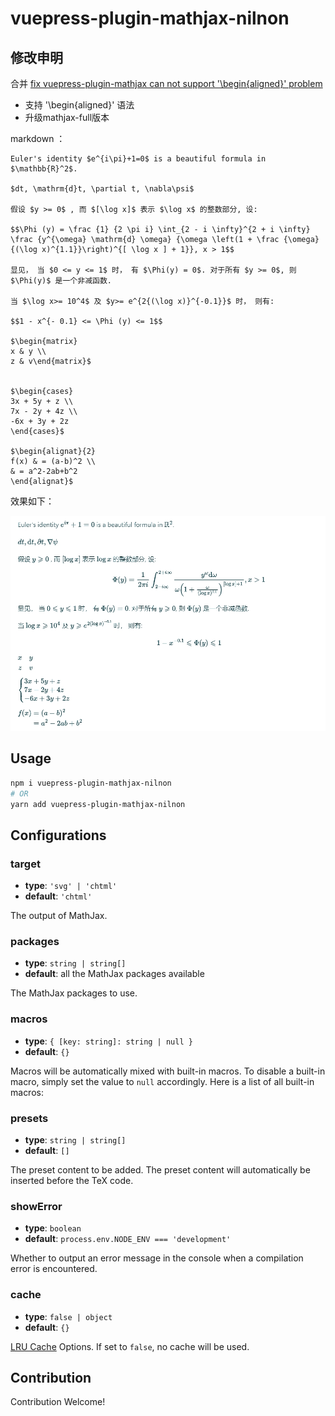 # vuepress-plugin-mathjax-nilnon

## 修改申明

合并 [fix vuepress-plugin-mathjax can not support '\begin{aligned}' problem](https://github.com/vuepress/vuepress-plugin-mathjax/pull/18)

- 支持 '\begin{aligned}' 语法
- 升级mathjax-full版本

markdown ：
```
Euler's identity $e^{i\pi}+1=0$ is a beautiful formula in $\mathbb{R}^2$.

$dt, \mathrm{d}t, \partial t, \nabla\psi$

假设 $y >= 0$ , 而 $[\log x]$ 表示 $\log x$ 的整数部分, 设:

$$\Phi (y) = \frac {1} {2 \pi i} \int_{2 - i \infty}^{2 + i \infty} \frac {y^{\omega} \mathrm{d} \omega} {\omega \left(1 + \frac {\omega} {(\log x)^{1.1}}\right)^{[ \log x ] + 1}}, x > 1$$

显见， 当 $0 <= y <= 1$ 时， 有 $\Phi(y) = 0$. 对于所有 $y >= 0$, 则 $\Phi(y)$ 是一个非减函数.

当 $\log x>= 10^4$ 及 $y>= e^{2{(\log x)}^{-0.1}}$ 时， 则有:

$$1 - x^{- 0.1} <= \Phi (y) <= 1$$

$\begin{matrix}
x & y \\
z & v\end{matrix}$


$\begin{cases}
3x + 5y + z \\
7x - 2y + 4z \\
-6x + 3y + 2z
\end{cases}$

$\begin{alignat}{2}
f(x) & = (a-b)^2 \\
& = a^2-2ab+b^2
\end{alignat}$
```

效果如下：

![效果图](math.png)


## Usage

```bash
npm i vuepress-plugin-mathjax-nilnon
# OR
yarn add vuepress-plugin-mathjax-nilnon
```

## Configurations

### target

- **type**: `'svg' | 'chtml'`
- **default**: `'chtml'`

The output of MathJax.

### packages

- **type**: `string | string[]`
- **default**: all the MathJax packages available

The MathJax packages to use.

### macros

- **type**: `{ [key: string]: string | null }`
- **default**: `{}`

Macros will be automatically mixed with built-in macros. To disable a built-in macro, simply set the value to `null` accordingly. Here is a list of all built-in macros:

### presets

- **type**: `string | string[]`
- **default**: `[]`

The preset content to be added. The preset content will automatically be inserted before the TeX code.

### showError

- **type**: `boolean`
- **default**: `process.env.NODE_ENV === 'development'`

Whether to output an error message in the console when a compilation error is encountered.

### cache

- **type**: `false | object`
- **default**: `{}`

[LRU Cache](https://github.com/isaacs/node-lru-cache) Options. If set to `false`, no cache will be used.

## Contribution

Contribution Welcome!
